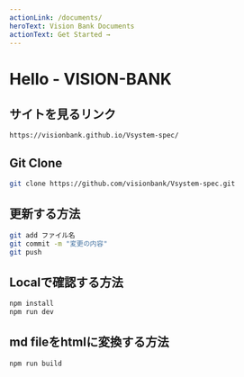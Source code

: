 ```yaml
---
actionLink: /documents/
heroText: Vision Bank Documents
actionText: Get Started →
---
```


# Hello - VISION-BANK 



## サイトを見るリンク 
```
https://visionbank.github.io/Vsystem-spec/
```

## Git Clone 
```sh
git clone https://github.com/visionbank/Vsystem-spec.git
```

## 更新する方法
```sh
git add ファイル名 
git commit -m "変更の内容"
git push
```

## Localで確認する方法
```sh
npm install 
npm run dev 
```

## md fileをhtmlに変換する方法
```sh
npm run build
```